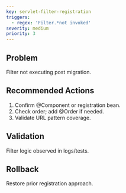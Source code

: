 ```yaml
---
key: servlet-filter-registration
triggers:
  - regex: 'Filter.*not invoked'
severity: medium
priority: 3
---
```

## Problem
Filter not executing post migration.
## Recommended Actions
1. Confirm @Component or registration bean.
2. Check order; add @Order if needed.
3. Validate URL pattern coverage.
## Validation
Filter logic observed in logs/tests.
## Rollback
Restore prior registration approach.
